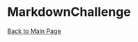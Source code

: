 # MarkdownChallenge

[Back to Main Page](https://github.com/ChaseMiles/MarkdownChallenge/blob/master/README.md) 

